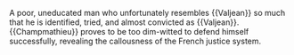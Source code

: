 A poor, uneducated man who unfortunately resembles {{Valjean}} so much that he is 
identified, tried, and almost convicted as {{Valjean}}. {{Champmathieu}} proves to be 
too dim-witted to defend himself successfully, revealing the callousness of the 
French justice system.
